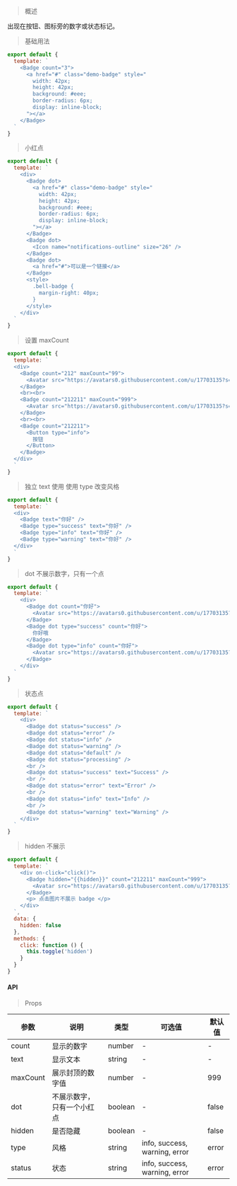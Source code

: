 > 概述

出现在按钮、图标旁的数字或状态标记。

> 基础用法

```js
export default {
  template: `
    <Badge count="3">
      <a href="#" class="demo-badge" style="
        width: 42px;
        height: 42px;
        background: #eee;
        border-radius: 6px;
        display: inline-block;
      "></a>
    </Badge>
  `
}
```

> 小红点

```js
export default {
  template: `
    <div>
      <Badge dot>
        <a href="#" class="demo-badge" style="
          width: 42px;
          height: 42px;
          background: #eee;
          border-radius: 6px;
          display: inline-block;
        "></a>
      </Badge>
      <Badge dot>
        <Icon name="notifications-outline" size="26" />
      </Badge>
      <Badge dot>
        <a href="#">可以是一个链接</a>
      </Badge>
      <style>
        .bell-badge {
          margin-right: 40px;
        }
      </style>
    </div>
  `
}
```

> 设置 maxCount

```js
export default {
  template: `
  <div>
    <Badge count="212" maxCount="99">
      <Avatar src="https://avatars0.githubusercontent.com/u/17703135?s=400&u=612ef7e55a4394c89e2f53f8f360c9b3b2336ace&v=4" size="large" />
    </Badge>
    <br><br>
    <Badge count="212211" maxCount="999">
      <Avatar src="https://avatars0.githubusercontent.com/u/17703135?s=400&u=612ef7e55a4394c89e2f53f8f360c9b3b2336ace&v=4" size="large" />
    </Badge>
    <br><br>
    <Badge count="212211">
      <Button type="info">
        按钮
      </Button>
    </Badge>
  </div>
  `
}
```

> 独立 text 使用 使用 type 改变风格

```js
export default {
  template: `
  <div>
    <Badge text="你好" />
    <Badge type="success" text="你好" />
    <Badge type="info" text="你好" />
    <Badge type="warning" text="你好" />
  </div>
  `
}
```

> dot 不展示数字，只有一个点

```js
export default {
  template: `
    <div>
      <Badge dot count="你好">
        <Avatar src="https://avatars0.githubusercontent.com/u/17703135?s=400&u=612ef7e55a4394c89e2f53f8f360c9b3b2336ace&v=4" size="large" />
      </Badge>
      <Badge dot type="success" count="你好">
        你好哦
      </Badge>
      <Badge dot type="info" count="你好">
        <Avatar src="https://avatars0.githubusercontent.com/u/17703135?s=400&u=612ef7e55a4394c89e2f53f8f360c9b3b2336ace&v=4" size="large" />
      </Badge>
    </div>
  `
}
```

> 状态点

```js
export default {
  template: `
    <div>
      <Badge dot status="success" />
      <Badge dot status="error" />
      <Badge dot status="info" />
      <Badge dot status="warning" />
      <Badge dot status="default" />
      <Badge dot status="processing" />
      <br />
      <Badge dot status="success" text="Success" />
      <br />
      <Badge dot status="error" text="Error" />
      <br />
      <Badge dot status="info" text="Info" />
      <br />
      <Badge dot status="warning" text="Warning" />
    </div>
  `
}
```
> hidden 不展示

```js
export default {
  template: `
    <div on-click="click()">
      <Badge hidden="{{hidden}}" count="212211" maxCount="999">
        <Avatar src="https://avatars0.githubusercontent.com/u/17703135?s=400&u=612ef7e55a4394c89e2f53f8f360c9b3b2336ace&v=4" size="large" />
      </Badge>
      <p> 点击图片不展示 badge </p>
    </div>
  `,
  data: {
    hidden: false
  },
  methods: {
    click: function () {
      this.toggle('hidden')
    }
  }
}
```

#### API

> Props

参数 | 说明 | 类型 | 可选值 | 默认值
---|---|---|---|---
count | 显示的数字 | number | - | -
text | 显示文本 | string | - | -
maxCount | 展示封顶的数字值 | number | - | 999
dot | 不展示数字，只有一个小红点 | boolean | - | false
hidden | 是否隐藏 | boolean | - | false
type | 风格 | string | info, success, warning, error | error
status | 状态 | string | info, success, warning, error | error
